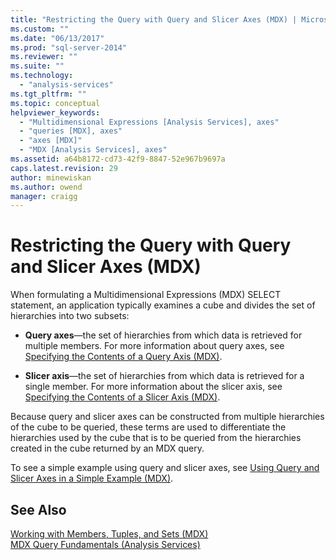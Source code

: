 ```yaml
---
title: "Restricting the Query with Query and Slicer Axes (MDX) | Microsoft Docs"
ms.custom: ""
ms.date: "06/13/2017"
ms.prod: "sql-server-2014"
ms.reviewer: ""
ms.suite: ""
ms.technology: 
  - "analysis-services"
ms.tgt_pltfrm: ""
ms.topic: conceptual
helpviewer_keywords: 
  - "Multidimensional Expressions [Analysis Services], axes"
  - "queries [MDX], axes"
  - "axes [MDX]"
  - "MDX [Analysis Services], axes"
ms.assetid: a64b8172-cd73-42f9-8847-52e967b9697a
caps.latest.revision: 29
author: minewiskan
ms.author: owend
manager: craigg
---
```

# Restricting the Query with Query and Slicer Axes (MDX)
  When formulating a Multidimensional Expressions (MDX) SELECT statement, an application typically examines a cube and divides the set of hierarchies into two subsets:  
  
-   **Query axes**—the set of hierarchies from which data is retrieved for multiple members. For more information about query axes, see [Specifying the Contents of a Query Axis &#40;MDX&#41;](mdx-query-and-slicer-axes-specify-the-contents-of-a-query-axis.md).  
  
-   **Slicer axis**—the set of hierarchies from which data is retrieved for a single member. For more information about the slicer axis, see [Specifying the Contents of a Slicer Axis &#40;MDX&#41;](mdx-query-and-slicer-axes-specify-the-contents-of-a-slicer-axis.md).  
  
 Because query and slicer axes can be constructed from multiple hierarchies of the cube to be queried, these terms are used to differentiate the hierarchies used by the cube that is to be queried from the hierarchies created in the cube returned by an MDX query.  
  
 To see a simple example using query and slicer axes, see [Using Query and Slicer Axes in a Simple Example &#40;MDX&#41;](mdx-query-and-slicer-axes-using-axes-in-a-simple-example.md).  
  
## See Also  
 [Working with Members, Tuples, and Sets &#40;MDX&#41;](working-with-members-tuples-and-sets-mdx.md)   
 [MDX Query Fundamentals &#40;Analysis Services&#41;](mdx-query-fundamentals-analysis-services.md)  
  
  
